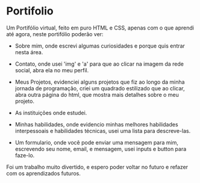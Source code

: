 # Portifolio

Um Portifólio virtual, feito em puro HTML e CSS, apenas com o que aprendi até agora, neste portifólio poderão ver: 

- Sobre mim, onde escrevi algumas curiosidades e porque quis entrar nesta área.

- Contato, onde usei 'img' e 'a' para que ao clicar na imagem da rede social, abra ela no meu perfil.

- Meus Projetos, evidenciei alguns projetos que fiz ao longo da minha jornada de programação, criei um quadrado estilizado que ao clicar, abra outra página do html, que mostra mais detalhes sobre o meu projeto.

- As instituições onde estudei.

- Minhas habilidades, onde evidencio minhas melhores habilidades interpessoais e habilidades técnicas, usei uma lista para descreve-las.

- Um formulario, onde você pode enviar uma mensagem para mim, escrevendo seu nome, email, e mensagem, usei inputs e button para faze-lo.

Foi um trabalho muito divertido, e espero poder voltar no futuro e refazer com os aprendizados futuros.